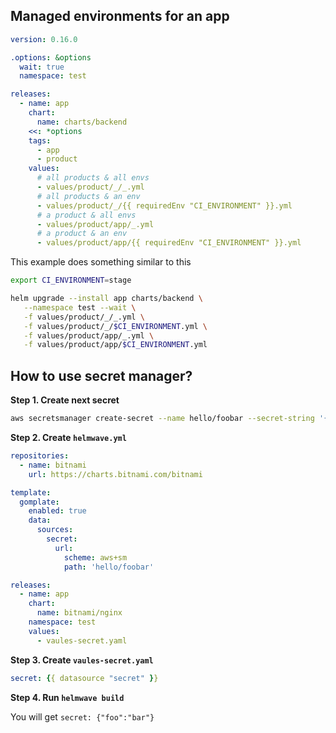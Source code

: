 ## Managed environments for an app

```yaml
version: 0.16.0

.options: &options
  wait: true
  namespace: test

releases:
  - name: app
    chart:
      name: charts/backend
    <<: *options
    tags:
      - app
      - product
    values:
      # all products & all envs
      - values/product/_/_.yml
      # all products & an env
      - values/product/_/{{ requiredEnv "CI_ENVIRONMENT" }}.yml
      # a product & all envs
      - values/product/app/_.yml
      # a product & an env
      - values/product/app/{{ requiredEnv "CI_ENVIRONMENT" }}.yml
```

This example does something similar to this

```bash
export CI_ENVIRONMENT=stage

helm upgrade --install app charts/backend \
   --namespace test --wait \
   -f values/product/_/_.yml \
   -f values/product/_/$CI_ENVIRONMENT.yml \
   -f values/product/app/_.yml \
   -f values/product/app/$CI_ENVIRONMENT.yml
```

## How to use secret manager?

**Step 1. Create next secret**

```bash
aws secretsmanager create-secret --name hello/foobar --secret-string '{"foo":"bar"}'
```


**Step 2. Create `helmwave.yml`**

```yaml
repositories:
  - name: bitnami
    url: https://charts.bitnami.com/bitnami

template:
  gomplate:
    enabled: true
    data:
      sources:
        secret:
          url:
            scheme: aws+sm
            path: 'hello/foobar'

releases:
  - name: app
    chart:
      name: bitnami/nginx
    namespace: test
    values:
      - vaules-secret.yaml
```

**Step 3. Create `vaules-secret.yaml`**

```yaml
secret: {{ datasource "secret" }}
```


**Step 4. Run `helmwave build`**

You will get `secret: {"foo":"bar"}`

